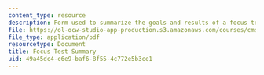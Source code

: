 ```yaml
---
content_type: resource
description: Form used to summarize the goals and results of a focus test.
file: https://ol-ocw-studio-app-production.s3.amazonaws.com/courses/cms-611j-creating-video-games-fall-2014/49a45dc4c6e9baf68f554c772e5b3ce1_MITCMS_611JF14_FocusReport.pdf
file_type: application/pdf
resourcetype: Document
title: Focus Test Summary
uid: 49a45dc4-c6e9-baf6-8f55-4c772e5b3ce1
---
```

